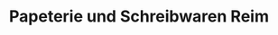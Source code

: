 ---
title: "Papeterie und Schreibwaren Reim"
url: /ottobrunn/papeterie-und-schreibwaren-reim/
shop: Schreibwaren
---